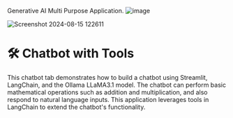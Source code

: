 Generative AI Multi Purpose Application.
![image](https://github.com/user-attachments/assets/369ac1b6-7b2c-43bd-a4fe-73091b3c4bc1)

![Screenshot 2024-08-15 122611](https://github.com/user-attachments/assets/1a05ff3b-f05c-4242-858b-666d1e4b7751)


# 🛠️ Chatbot with Tools
This chatbot tab demonstrates how to build a chatbot using Streamlit, LangChain, and the Ollama LLaMA3.1 model. The chatbot can perform basic mathematical operations such as addition and multiplication, and also respond to natural language inputs. This application leverages tools in LangChain to extend the chatbot's functionality.


